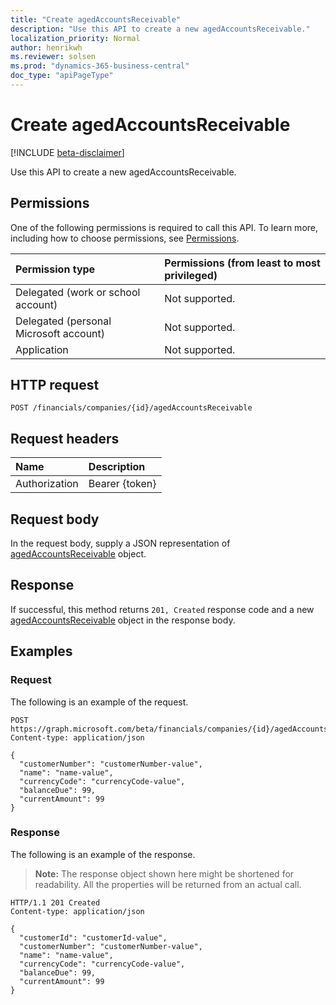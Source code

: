 ```yaml
---
title: "Create agedAccountsReceivable"
description: "Use this API to create a new agedAccountsReceivable."
localization_priority: Normal
author: henrikwh
ms.reviewer: solsen
ms.prod: "dynamics-365-business-central"
doc_type: "apiPageType"
---
```


# Create agedAccountsReceivable

[!INCLUDE [beta-disclaimer](../../includes/beta-disclaimer.md)]

Use this API to create a new agedAccountsReceivable.

## Permissions

One of the following permissions is required to call this API. To learn more, including how to choose permissions, see [Permissions](/graph/permissions-reference).

| Permission type                        | Permissions (from least to most privileged) |
|:---------------------------------------|:--------------------------------------------|
| Delegated (work or school account)     | Not supported. |
| Delegated (personal Microsoft account) | Not supported. |
| Application                            | Not supported. |

## HTTP request

<!-- { "blockType": "ignored" } -->

```http
POST /financials/companies/{id}/agedAccountsReceivable
```

## Request headers

| Name          | Description   |
|:--------------|:--------------|
| Authorization | Bearer {token} |

## Request body

In the request body, supply a JSON representation of [agedAccountsReceivable](../resources/dynamics-agedaccountsreceivable.md) object.

## Response

If successful, this method returns `201, Created` response code and a new [agedAccountsReceivable](../resources/dynamics-agedaccountsreceivable.md) object in the response body.

## Examples

### Request

The following is an example of the request.
<!-- {
  "blockType": "request",
  "name": "create_agedaccountsreceivable_from_company"
}-->

```http
POST https://graph.microsoft.com/beta/financials/companies/{id}/agedAccountsReceivable
Content-type: application/json

{
  "customerNumber": "customerNumber-value",
  "name": "name-value",
  "currencyCode": "currencyCode-value",
  "balanceDue": 99,
  "currentAmount": 99
}
```

### Response

The following is an example of the response.

> **Note:** The response object shown here might be shortened for readability. All the properties will be returned from an actual call.

<!-- {
  "blockType": "response",
  "truncated": true,
  "@odata.type": "microsoft.graph.agedAccountsReceivable"
} -->

```http
HTTP/1.1 201 Created
Content-type: application/json

{
  "customerId": "customerId-value",
  "customerNumber": "customerNumber-value",
  "name": "name-value",
  "currencyCode": "currencyCode-value",
  "balanceDue": 99,
  "currentAmount": 99
}
```

<!-- uuid: 16cd6b66-4b1a-43a1-adaf-3a886856ed98
2019-02-04 14:57:30 UTC -->
<!-- {
  "type": "#page.annotation",
  "description": "Create agedAccountsReceivable",
  "keywords": "",
  "section": "documentation",
  "tocPath": ""
}-->